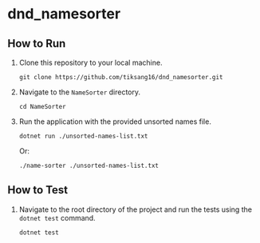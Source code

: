 # dnd_namesorter

## How to Run
1. Clone this repository to your local machine.
    ```shell
    git clone https://github.com/tiksang16/dnd_namesorter.git
    ```

2. Navigate to the `NameSorter` directory.
    ```shell
    cd NameSorter
    ```

3. Run the application with the provided unsorted names file.
    ```shell
    dotnet run ./unsorted-names-list.txt
    ```

    Or:
    ```shell
    ./name-sorter ./unsorted-names-list.txt
    ```

## How to Test
1. Navigate to the root directory of the project and run the tests using the `dotnet test` command.
    ```shell
    dotnet test
    ```


